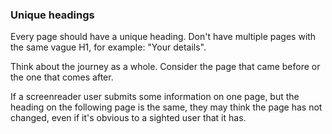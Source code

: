 ### Unique headings

Every page should have a unique heading. Don't have multiple pages with the same vague H1, for example: "Your details".

Think about the journey as a whole. Consider the page that came before or the one that comes after.

If a screenreader user submits some information on one page, but the heading on the following page is the same, they may think the page has not changed, even if it's obvious to a sighted user that it has.
